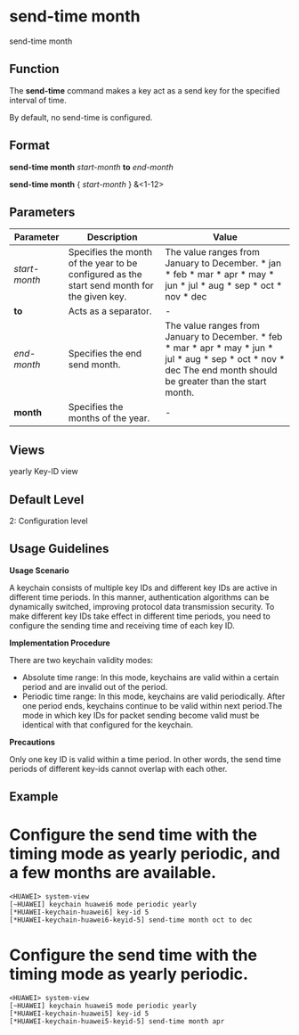 send-time month
===============

send-time month

Function
--------



The **send-time** command makes a key act as a send key for the specified interval of time.



By default, no send-time is configured.


Format
------

**send-time month** *start-month* **to** *end-month*

**send-time month** { *start-month* } &<1-12>


Parameters
----------

| Parameter | Description | Value |
| --- | --- | --- |
| *start-month* | Specifies the month of the year to be configured as the start send month for the given key. | The value ranges from January to December.  * jan * feb * mar * apr * may * jun * jul * aug * sep * oct * nov * dec |
| **to** | Acts as a separator. | - |
| *end-month* | Specifies the end send month. | The value ranges from January to December.  * feb * mar * apr * may * jun * jul * aug * sep * oct * nov * dec  The end month should be greater than the start month. |
| **month** | Specifies the months of the year. | - |



Views
-----

yearly Key-ID view


Default Level
-------------

2: Configuration level


Usage Guidelines
----------------

**Usage Scenario**



A keychain consists of multiple key IDs and different key IDs are active in different time periods. In this manner, authentication algorithms can be dynamically switched, improving protocol data transmission security. To make different key IDs take effect in different time periods, you need to configure the sending time and receiving time of each key ID.



**Implementation Procedure**

There are two keychain validity modes:

* Absolute time range: In this mode, keychains are valid within a certain period and are invalid out of the period.
* Periodic time range: In this mode, keychains are valid periodically. After one period ends, keychains continue to be valid within next period.The mode in which key IDs for packet sending become valid must be identical with that configured for the keychain.

**Precautions**



Only one key ID is valid within a time period. In other words, the send time periods of different key-ids cannot overlap with each other.




Example
-------

# Configure the send time with the timing mode as yearly periodic, and a few months are available.
```
<HUAWEI> system-view
[~HUAWEI] keychain huawei6 mode periodic yearly
[*HUAWEI-keychain-huawei6] key-id 5
[*HUAWEI-keychain-huawei6-keyid-5] send-time month oct to dec

```

# Configure the send time with the timing mode as yearly periodic.
```
<HUAWEI> system-view
[~HUAWEI] keychain huawei5 mode periodic yearly
[*HUAWEI-keychain-huawei5] key-id 5
[*HUAWEI-keychain-huawei5-keyid-5] send-time month apr

```